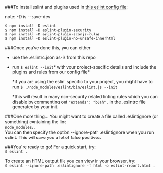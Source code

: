 ###To install eslint and plugins used in [this eslint config file](https://github.com/saradiaz/security-baseline/blob/master/JavaScript/source-code-analysis/.eslintrc.json):

note: -D is --save-dev

`$ npm install -D eslint`  
`$ npm install -D eslint-plugin-security`  
`$ npm install -D eslint-plugin-scanjs-rules`  
`$ npm install -D eslint-plugin-no-unsafe-innerhtml`  

###Once you've done this, you can either
* use the .eslintrc.json as-is from this repo
* run `$ eslint --init`* with your project-specific details and include the plugins and rules from our config file*  

	*if you are using the eslint specific to your project, you might have to run `$ ./node_modules/eslint/bin/eslint.js --init`
	
	*this will result in many non-security related linting rules which you can disable by commenting out `"extends": "blah",` in the .eslintrc file generated by your init.
	

###One more thing...
You might want to create a file called .eslintignore (or something) containing the line  
`node_modules/`.  
You can then specify the option --ignore-path .eslintignore when you run eslint. This will save you a lot of false positives. 

###You're ready to go!
For a quick start, try:  
`$ eslint .`

To create an HTML output file you can view in your browser, try:  
`$ eslint --ignore-path .eslintignore -f html -o eslint-report.html .`

